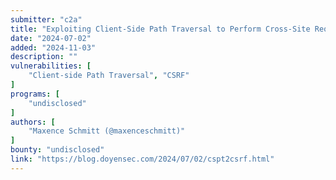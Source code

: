 ```yaml
---
submitter: "c2a"
title: "Exploiting Client-Side Path Traversal to Perform Cross-Site Request Forgery - Introducing CSPT2CSRF"
date: "2024-07-02"
added: "2024-11-03"
description: ""
vulnerabilities: [
    "Client-side Path Traversal", "CSRF"
]
programs: [
    "undisclosed"
]
authors: [
    "Maxence Schmitt (@maxenceschmitt)"
]
bounty: "undisclosed"
link: "https://blog.doyensec.com/2024/07/02/cspt2csrf.html"
---
```




